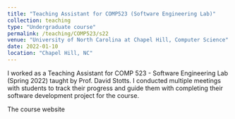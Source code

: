 ```yaml
---
title: "Teaching Assistant for COMP523 (Software Engineering Lab)"
collection: teaching
type: "Undergraduate course"
permalink: /teaching/COMP523/s22
venue: "University of North Carolina at Chapel Hill, Computer Science"
date: 2022-01-10
location: "Chapel Hill, NC"
---
```


<style>
a:link {
  text-decoration: none;
}
</style>


I worked as a Teaching Assistant for COMP 523 - Software Engineering Lab (Spring 2022) taught by Prof. [David Stotts](http://www.cs.unc.edu/~stotts/). I conducted multiple meetings with students to track their progress and guide them with completing their software development project for the course.

[The course website](http://www.cs.unc.edu/~stotts/COMP523-s22/)
